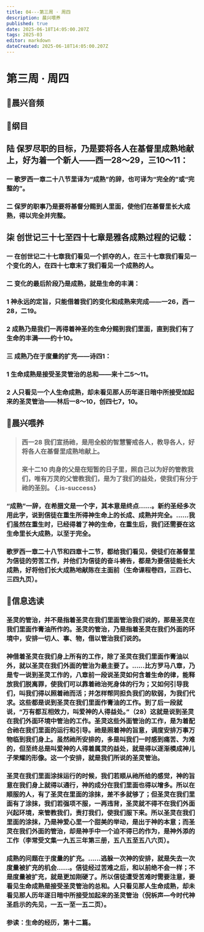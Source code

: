 ```yaml
---
title: 04---第三周 · 周四
description: 晨兴喂养
published: true
date: 2025-06-18T14:05:00.207Z
tags: 2025-03
editor: markdown
dateCreated: 2025-06-18T14:05:00.207Z
---
```


# 第三周 · 周四
## 🎵晨兴音频

## 📖纲目

## 陆    保罗尽职的目标，乃是要将各人在基督里成熟地献上，好为着一个新人——西一28～29，三10～11：

### 一    歌罗西一章二十八节里译为“成熟”的辞，也可译为“完全的”或“完整的”。

### 二    保罗的职事乃是要将基督分赐到人里面，使他们在基督里长大成熟，得以完全并完整。

## 柒    创世记三十七至四十七章是雅各成熟过程的记载：

### 一    在创世记二十七章我们看见一个抓夺的人，在三十七章我们看见一个变化的人，在四十七章末了我们看见一个成熟的人。

### 二    变化的最后阶段乃是成熟，就是生命的丰满：

### 1    神永远的定旨，只能借着我们的变化和成熟来完成——一26，西一28，二19。

### 2    成熟乃是我们一再得着神圣的生命分赐到我们里面，直到我们有了生命的丰满——约十10。

### 三    成熟乃在于度量的扩充——诗四1：

### 1    生命成熟是接受圣灵管治的总和——来十二5～11。

### 2    人只看见一个人生命成熟，却未看见那人历年逐日暗中所接受加起来的圣灵管治——林后一8～10，创四七7，10。

## 📖晨兴喂养

>### **西一28**    **我们宣扬祂，是用全般的智慧警戒各人，教导各人，好将各人在基督里成熟地献上。**
>
>### **来十二10**    **肉身的父是在短暂的日子里，照自己以为好的管教我们，唯有万灵的父管教我们，是为了我们的益处，使我们有分于祂的圣别。** {.is-success}

### “成熟”一辞，在希腊文是一个字，其本意是终点……。新约圣经多次用此字，说到信徒在重生所得神生命上的长成、成熟并完全。……我们虽然在重生时，已经得着了神的生命，在重生后，我们还需要在这生命里长大成熟，以至于完全。

### 歌罗西一章二十八节和四章十二节，都给我们看见，使徒们在基督里为信徒的劳苦工作，并他们为信徒的奋斗祷告，都是为要信徒能长大成熟，好将他们长大成熟地献陈在主面前（生命课程卷四，三四七、三四九页）。

## 📖信息选读

### 圣灵的管治，并不是指着圣灵在我们里面管治我们说的，那是圣灵在我们里面作膏油所作的。圣灵的管治，乃是指着圣灵在我们外面的环境中，安排一切人、事、物，借以管治我们说的。

### 神借着圣灵在我们身上所有的工作，除了圣灵在我们里面作膏油以外，就以圣灵在我们外面的管治为最主要了。……比方罗马八章，乃是专一说到圣灵工作的，八章前一段说圣灵如何含着生命的律，能释放我们脱离罪，使我们可以靠着祂治死身体的行为；又如何引导我们，叫我们得以照着祂而活；并怎样帮同担负我们的软弱，为我们代求。这些都是说到圣灵在我们里面作膏油的工作。到了后一段就说，“万有都互相效力，叫爱神的人得益处。”（28）这就是说到圣灵在我们外面环境中管治的工作。圣灵这些外面管治的工作，是为着配合祂在我们里面的运行和引导。祂是照着神的旨意，调度安排万事万物临到我们身上。虽然祂所安排的，多是叫我们一时感到痛苦、为难的，但至终总是叫爱神的人得着属灵的益处，就是得以逐渐模成神儿子荣耀的形像。这一个安排，就是我们所说的圣灵管治。

### 圣灵在我们里面涂抹运行的时候，我们若顺从祂所给的感觉，神的旨意在我们身上就得以通行，神的成分在我们里面也得以增多。所以在顺服的人，有了圣灵在里面的涂抹，差不多就够了；但圣灵在我们里面有了涂抹，我们若强项不服，一再违背，圣灵就不得不在我们外面兴起环境，来管教我们，责打我们，使我们服下来。所以圣灵在我们里面的涂抹，乃是神爱心里一个甜美的举动，是出于神的本意；而圣灵在我们外面的管治，却是神手中一个迫不得已的作为，是神外添的工作（李常受文集一九五三年第三册，五八五至五八六页）。

### 成熟的问题在于度量的扩充。……逃躲一次神的安排，就是失去一次度量被扩充的机会……。信徒经过苦难之后，和以前绝不会一样；不是度量被扩充，就是更加刚硬了。所以信徒遭受苦难时需要注意，要看见生命成熟是接受圣灵管治的总和。人只看见那人生命成熟，却未看见那人历年逐日暗中所接受加起来的圣灵管治（倪柝声—今时代神圣启示的先见，一五一至一五二页）。

### 参读：生命的经历，第十二篇。
<!-- Google tag (gtag.js) -->
<script async src="https://www.googletagmanager.com/gtag/js?id=G-1P8709Z16T"></script>
<script>
  window.dataLayer = window.dataLayer || [];
  function gtag(){dataLayer.push(arguments);}
  gtag('js', new Date());

  gtag('config', 'G-1P8709Z16T');
</script>